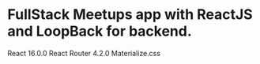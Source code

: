 # FullStack Meetups app with ReactJS and LoopBack for backend.

  React 16.0.0
  React Router 4.2.0
  Materialize.css
